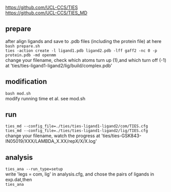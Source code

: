 https://github.com/UCL-CCS/TIES  
https://github.com/UCL-CCS/TIES_MD  
  
## prepare  
after align ligands and save to .pdb files (including the protein file) at here  
`bash prepare.sh`  
`ties -action create -l ligand1.pdb ligand2.pdb -lff gaff2 -nc 0 -p protein.pdb -md openmm`  
change your filename, check which atoms turn up (1),and which turn off (-1) at 'ties/ties-ligand1-ligand2/lig/build/complex.pdb'  
  
## modification  
`bash mod.sh`  
modify running time et al. see mod.sh  

## run  
`ties_md --config_file=./ties/ties-ligand1-ligand2/com/TIES.cfg`   
`ties_md --config_file=./ties/ties-ligand1-ligand2/lig/TIES.cfg`   
change your filename, watch the progress at 'ties/ties-GSK843-IN05019/XXX/LAMBDA_X.XX/repX/X/X.log'  

## analysis  
`ties_ana --run_type=setup`   
write 'legs = com, lig' in analysis.cfg, and chose the pairs of ligands in exp.dat,then  
`ties_ana`  
